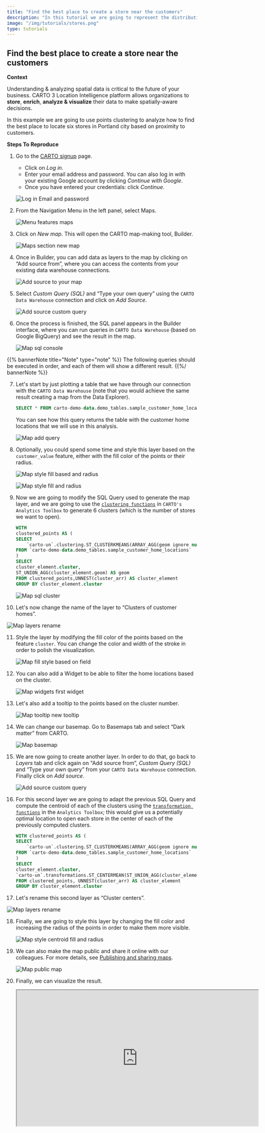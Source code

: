 ```yaml
---
title: "Find the best place to create a store near the customers"
description: "In this tutorial we are going to represent the distribution of the most populated places by applying colours to each type of place and a point size based on the maximum population."
image: "/img/tutorials/stores.png"
type: tutorials
---
```

## Find the best place to create a store near the customers 

**Context**

Understanding & analyzing spatial data is critical to the future of your business. CARTO 3 Location Intelligence platform allows organizations to **store**, **enrich**, **analyze & visualize** their data to make spatially-aware decisions.
<!-- This dataset is provided by CARTO, and it includes a list of customer home locations that we will use in this analysis.
 -->
In this example we are going to use points clustering to analyze how to find the best place to locate six stores in Portland city based on proximity to customers.

**Steps To Reproduce** 

1. Go to the <a href="http://app.carto.com/signup" target="_blank">CARTO signup</a> page.
   - Click on *Log in*.
   - Enter your email address and password. You can also log in with your existing Google account by clicking *Continue with Google*.
   - Once you have entered your credentials: click *Continue*.

   ![Log in Email and password](/img/cloud-native-workspace/get-started/login.png)

2. From the Navigation Menu in the left panel, select Maps. 

   ![Menu features maps](/img/cloud-native-workspace/tutorials/tutorial5_the_menu_features_maps.png)

3. Click on *New map*. This will open the CARTO map-making tool, Builder.

    ![Maps section new map](/img/cloud-native-workspace/tutorials/tutorial5_maps_new_map.png)

4. Once in Builder, you can add data as layers to the map by clicking on “Add source from”, where you can access the contents from your existing data warehouse connections.

    ![Add source to your map](/img/cloud-native-workspace/tutorials/tutorial5_add_source_to_your_map.png)

5. Select *Custom Query (SQL)* and “Type your own query” using the `CARTO Data Warehouse` connection and click on *Add Source*.

    ![Add source custom query](/img/cloud-native-workspace/tutorials/tutorial5_add_source_custom_query.png)

6. Once the process is finished, the SQL panel appears in the Builder interface, where you can run queries in `CARTO Data Warehouse` (based on Google BigQuery) and see the result in the map. 

    ![Map sql console](/img/cloud-native-workspace/tutorials/tutorial5_map_sql_console.png)

{{% bannerNote title="Note" type="note" %}}
   The following queries should be executed in order, and each of them will show a different result.
{{%/ bannerNote %}} 

7. Let's start by just plotting a table that we have through our connection with the `CARTO Data Warehouse` (note that you would achieve the same result creating a map from the Data Explorer).

    ```sql
    SELECT * FROM carto-demo-data.demo_tables.sample_customer_home_locations
    ```
    You can see how this query returns the table with the customer home locations that we will use in this analysis.

   ![Map add query](/img/cloud-native-workspace/tutorials/tutorial5_map_add_query.png)

8. Optionally, you could spend some time and style this layer based on the `customer_value` feature, either with the fill color of the points or their radius.

    ![Map style fill based and radius](/img/cloud-native-workspace/tutorials/tutorial5_map_fill_based_and_radius.png)

    ![Map style fill and radius](/img/cloud-native-workspace/tutorials/tutorial5_map_fill_and_radius_based.png)

9. Now we are going to modify the SQL Query used to generate the map layer, and we are going to use the  [`clustering functions`](/analytics-toolbox-bq/sql-reference/clustering/) 
in `CARTO's Analytics Toolbox` to generate 6 clusters (which is the number of stores we want to open).

    ```sql
    WITH
    clustered_points AS (
    SELECT
        `carto-un`.clustering.ST_CLUSTERKMEANS(ARRAY_AGG(geom ignore nulls), 6) AS cluster_arr
    FROM `carto-demo-data.demo_tables.sample_customer_home_locations`
    )
    SELECT
    cluster_element.cluster,
    ST_UNION_AGG(cluster_element.geom) AS geom
    FROM clustered_points,UNNEST(cluster_arr) AS cluster_element 
    GROUP BY cluster_element.cluster
    ```
    ![Map sql cluster](/img/cloud-native-workspace/tutorials/tutorial5_map_sql_cluster.png)

10. Let's now change the name of the layer to “Clusters of customer homes”.

   ![Map layers rename](/img/cloud-native-workspace/tutorials/tutorial5_map_layer_rename.png)

11. Style the layer by modifying the fill color of the points based on the feature `cluster`. You can change the color and width of the stroke in order to polish the visualization. 

    ![Map fill style based on field](/img/cloud-native-workspace/tutorials/tutorial5_map_fill_based_on.png)

12. You can also add a Widget to be able to filter the home locations based on the cluster.

    ![Map widgets first widget](/img/cloud-native-workspace/tutorials/tutorial5_map_first_widget.png)

13. Let's also add a tooltip to the points based on the cluster number.

    ![Map tooltip new tooltip](/img/cloud-native-workspace/tutorials/tutorial5_map_tooltip.png)


14. We can change our basemap. Go to Basemaps tab and select “Dark matter” from CARTO.

    ![Map basemap](/img/cloud-native-workspace/tutorials/tutorial5_map_basemap.png)

15. We are now going to create another layer. In order to do that, go back to *Layers* tab and click again on "Add source from”, *Custom Query (SQL)* and “Type your own query” from your `CARTO Data Warehouse` connection. Finally click on *Add source*.

    ![Add source custom query](/img/cloud-native-workspace/tutorials/tutorial5_add_source_custom_query_second.png)

16. For this second layer we are going to adapt the previous SQL Query and compute the centroid of each of the clusters using the [`transformation functions`](/analytics-toolbox-bq/sql-reference/transformations/) 
in the `Analytics Toolbox`; this would give us a potentially optimal location to open each store in the center of each of the previously computed clusters.

    ```sql
    WITH clustered_points AS (
    SELECT 
        `carto-un`.clustering.ST_CLUSTERKMEANS(ARRAY_AGG(geom ignore nulls), 6) AS cluster_arr
    FROM `carto-demo-data.demo_tables.sample_customer_home_locations`
    )
    SELECT 
    cluster_element.cluster, 
    `carto-un`.transformations.ST_CENTERMEAN(ST_UNION_AGG(cluster_element.geom)) AS geom 
    FROM clustered_points, UNNEST(cluster_arr) AS cluster_element 
    GROUP BY cluster_element.cluster
    ```
17. Let's rename this second layer as “Cluster centers”.

   ![Map layers rename](/img/cloud-native-workspace/tutorials/tutorial5_map_second_layer_rename.png)

18. Finally, we are going to style this layer by changing the fill color and increasing the radius of the points in order to make them more visible.

    ![Map style centroid fill and radius](/img/cloud-native-workspace/tutorials/tutorial5_map_centroid_fill_and_radius.png)

19. We can also make the map public and share it online with our colleagues. For more details, see [Publishing and sharing maps](../../maps/publishing-and-sharing-maps).

    ![Map public map](/img/cloud-native-workspace/tutorials/tutorial5_map_public.png)

20. Finally, we can visualize the result.

    <iframe width="640px" height="360px" src="https://gcp-europe-west1.app.carto.com/map/d363a917-045d-4c62-859c-8f89ce73559e"></iframe>    